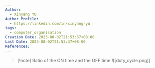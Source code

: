 ```yaml
---
Author:
  - Xinyang YU
Author Profile:
  - https://linkedin.com/in/xinyang-yu
tags:
  - computer_organisation
Creation Date: 2023-08-02T21:53:37+08:00
Last Date: 2023-08-02T21:53:37+08:00
References:
---
```

>[!note] Ratio of the ON time and the OFF time
>![[duty_cycle.png]]